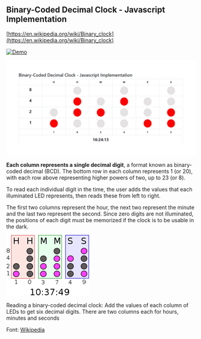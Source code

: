 ## Binary-Coded Decimal Clock - Javascript Implementation
[https://en.wikipedia.org/wiki/Binary_clock](https://en.wikipedia.org/wiki/Binary_clock)

[![Demo](https://img.shields.io/badge/DEMO-HERE-green.svg)](https://binary-clock-js.netlify.app)

<div>
  <img src="./img/social-preview.png" alt="">
</div>

<div>
  <p><b>Each column represents a single decimal digit</b>, a format known as binary-coded decimal (BCD). The bottom row
            in each column represents 1 (or 20), with each row above representing higher powers of two, up to 23 (or 8).
  </p>
  <p>To read each individual digit in the time, the user adds the values that each illuminated LED represents,
          then reads these from left to right.
  </p>
  <p>The first two columns represent the hour, the next two represent the minute and the last two represent the second. 
    Since zero digits are not illuminated, the positions of each digit must be memorized if the clock is to be usable in the dark.
  </p>
  <div>
    <img src="./img/220px-Binary_clock.svg.png" alt="">
    <div>
      <p class="card-text">Reading a binary-coded decimal clock: Add the values of each column of LEDs to get
                six decimal digits. There are two columns each for hours, minutes and seconds
      </p>
    </div>
  </div>
  <p>Font: <a href="https://en.wikipedia.org/wiki/Binary_clock" target="_blank">Wikipedia</a></p>
</div>
